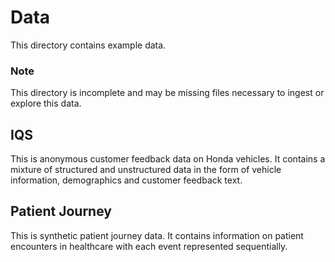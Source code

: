 # Data

This directory contains example data.

### Note
This directory is incomplete and may be missing files necessary to ingest or explore this data.

## IQS

This is anonymous customer feedback data on Honda vehicles. It contains a mixture of structured and unstructured data in the form of vehicle information, demographics and customer feedback text.

## Patient Journey

This is synthetic patient journey data. It contains information on patient encounters in healthcare with each event represented sequentially.
